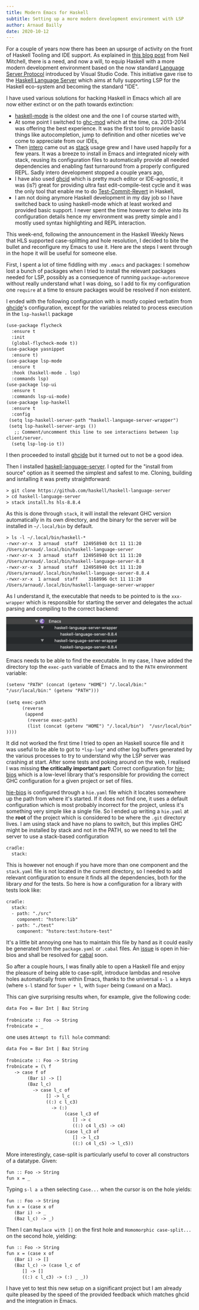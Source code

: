 ```yaml
---
title: Modern Emacs for Haskell
subtitle: Setting up a more modern development environment with LSP
author: Arnaud Bailly
date: 2020-10-12
---
```


For a couple of years now there has been an upsurge of activity on the front of Haskell Tooling and IDE support. As explained in [this blog post](https://neilmitchell.blogspot.com/2020/01/one-haskell-ide-to-rule-them-all.html) from Neil Mitchell, there is a need, and now a will, to equip Haskell with a more  modern development environment based on the now standard [Language Server Protocol](https://microsoft.github.io/language-server-protocol/) introduced by Visual Studio Code. This initiative gave rise to the [Haskell Language Server](https://github.com/haskell/haskell-language-server) which aims at fully supporting LSP for the Haskell eco-system and becoming the standard "IDE".

I have used various solutions for hacking Haskell in Emacs which all are now either extinct or on the path towards extinction:

- [haskell-mode](http://haskell.github.io/haskell-mode/) is the oldest one and the one I of course started with,
- At some point I switched to [ghc-mod](https://github.com/DanielG/ghc-mod) which at the time, ca. 2013-2014 was offering the best experience. It was the first tool to provide basic things like autocompletion, jump to definition and other niceties we've come to appreciate from our IDEs,
- Then [intero](https://chrisdone.github.io/intero/) came out as [stack](https://docs.haskellstack.org/en/stable/README/) usage grew and I have used happily for a few years. It was a breeze to install in Emacs and integrated nicely with stack, reusing its configuration files to automatically provide all needed dependencies and enabling fast turnaround from a properly configured REPL. Sadly intero development stopped a couple years ago,
- I have also used [ghcid](https://github.com/ndmitchell/ghcid) which is pretty much editor or IDE-agnostic, it was (is?) great for providing ultra fast edit-compile-test cycle and it was the only tool that enable me to do [Test-Commit-Revert](https://medium.com/@kentbeck_7670/test-commit-revert-870bbd756864) in Haskell,
- I am not doing anymore Haskell development in my day job so I have switched back to using haskell-mode which at least worked and provided basic support. I never spent the time however to delve into its configuration details hence my environment was pretty simple and I mostly used syntax highlighting and REPL interaction.

This week-end, following the announcement in the Haskell Weekly News that HLS supported case-splitting and hole resolution, I decided to bite the bullet and reconfigure my Emacs to use it. Here are the steps I went through in the hope it will be useful for someone else.

First, I spent a lot of time fiddling with my `.emacs` and packages: I somehow lost a bunch of packages when I tried to install the relevant packages needed for LSP, possibly as a consequence of running `package-autoremove` without really understand what I was doing, so I add to fix my configuration one `require` at a time to ensure packages would be resolved if non existent.

I ended with the following configuration with is mostly copied verbatim from [ghcide](https://github.com/haskell/ghcide/#using-with-emacs)'s configuration, except for the variables related to process execution in the `lsp-haskell` package

```
(use-package flycheck
  :ensure t
  :init
  (global-flycheck-mode t))
(use-package yasnippet
  :ensure t)
(use-package lsp-mode
  :ensure t
  :hook (haskell-mode . lsp)
  :commands lsp)
(use-package lsp-ui
  :ensure t
  :commands lsp-ui-mode)
(use-package lsp-haskell
  :ensure t
  :config
 (setq lsp-haskell-server-path "haskell-language-server-wrapper")
 (setq lsp-haskell-server-args ())
   ;; Comment/uncomment this line to see interactions between lsp client/server.
  (setq lsp-log-io t))
```

I then proceeded to install [ghcide](https://github.com/haskell/ghcide) but it turned out to not be a good idea.

Then I installed [haskell-language-server](https://github.com/haskell/haskell-language-server). I opted for the "install from source" option as it seemed the simplest and safest to me. Cloning, building and isntalling it was pretty straightforward:

```
> git clone https://github.com/haskell/haskell-language-server
> cd haskell-language-server
> stack install.hs hls-8.8.4
```

As this is done through `stack`, it will install the relevant GHC version automatically in its own directory, and the binary for the server will be installed in `~/.local/bin` by default.

```
> ls -l ~/.local/bin/haskell-*
-rwxr-xr-x  3 arnaud  staff  124958940 Oct 11 11:20 /Users/arnaud/.local/bin/haskell-language-server
-rwxr-xr-x  3 arnaud  staff  124958940 Oct 11 11:20 /Users/arnaud/.local/bin/haskell-language-server-8.8
-rwxr-xr-x  3 arnaud  staff  124958940 Oct 11 11:20 /Users/arnaud/.local/bin/haskell-language-server-8.8.4
-rwxr-xr-x  1 arnaud  staff    3168996 Oct 11 11:20 /Users/arnaud/.local/bin/haskell-language-server-wrapper
```

As I understand it, the executable that needs to be pointed to is the `xxx-wrapper` which is responsible for starting the server and delegates the actual parsing and compiling to the correct backend:

![](/images/emacs-lsp-process-tree.png)


Emacs needs to be able to find the executable. In my case, I have added the directory top the `exec-path` variable of Emacs and to the `PATH` environment variable:

```
(setenv "PATH" (concat (getenv "HOME") "/.local/bin:" "/usr/local/bin:" (getenv "PATH")))

(setq exec-path
      (reverse
       (append
        (reverse exec-path)
        (list (concat (getenv "HOME") "/.local/bin")  "/usr/local/bin" ))))
```

It did not worked the first time I tried to open an Haskell source file and it was useful to be able to got to `*lsp-log*` and other log buffers generated by the various processes to try to understand why the LSP server was crashing at start. After some tests and poking around on the web, I realised I was missing **the critically important part**: Correct configuration for [hie-bios](https://github.com/mpickering/hie-bios) which is a low-level library that's responsible for providing the correct GHC configuration for a given project or set of files.

[hie-bios](https://github.com/mpickering/hie-bios) is configured through a `hie.yaml` file which it locates somewhere up the path from where it's started. If it does not find one, it uses a default configuration which is most probably incorrect for the project, unless it's something very simple like a single file. So I ended up writing a `hie.yaml` at the **root** of the project which is considered to be where the `.git` directory lives. I am using stack and have no plans to switch, but this implies GHC might be installed by stack and not in the PATH, so we need to tell the server to use a stack-based configuration

```
cradle:
  stack:
```

This is however not enough if you have more than one component and the `stack.yaml` file is not located in the current directory, so I needed to add relevant configuration to ensure it finds all the dependencies, both for the library _and_ for the tests. So here is how a configuration for a library with tests look like:

```
cradle:
  stack:
  - path: "./src"
    component: "hstore:lib"
  - path: "./test"
    component: "hstore:test:hstore-test"
```

It's a little bit annoying one has to maintain this file by hand as it could easily be generated from the `package.yaml` or `.cabal` files. An [issue](https://github.com/mpickering/hie-bios/issues/122) is open in hie-bios and shall be resolved for [cabal](https://github.com/haskell/cabal/pull/6241) soon.

So after a couple hours, I was finally able to open a Haskell file and enjoy the pleasure of being able to case-split, introduce lambdas and resolve holes automatically from within Emacs, thanks to the universal `s-l a a` keys (where `s-l` stand for `Super + l`, with `Super` being `Command` on a Mac).

This can give surprising results when, for example, give the following code:

~~~~~~~~~ {.haskell}
data Foo = Bar Int | Baz String

frobnicate :: Foo -> String
frobnicate = _
~~~~~~~~~

one uses `Attempt to fill hole` command:

~~~~~~~~~ {.haskell}
data Foo = Bar Int | Baz String

frobnicate :: Foo -> String
frobnicate = (\ f
   -> case f of
        (Bar i) -> []
        (Baz l_c)
          -> case l_c of
               [] -> l_c
               ((:) c l_c3)
                 -> (:)
                      (case l_c3 of
                         [] -> c
                         ((:) c4 l_c5) -> c4)
                      (case l_c3 of
                         [] -> l_c3
                         ((:) c4 l_c5) -> l_c5))

~~~~~~~~~

More interestingly, case-split is particularly useful to cover all constructors of a datatype. Given:

~~~~~~~~~ {.haskell}
fun :: Foo -> String
fun x = _
~~~~~~~~~

Typing `s-l a a` then selecting `Case...` when the cursor is on the hole yields:

~~~~~~~~~ {.haskell}
fun :: Foo -> String
fun x = (case x of
   (Bar i) -> _
   (Baz l_c) -> _)
~~~~~~~~~

Then I can `Replace with []` on the first hole and `Homomorphic case-split...` on the second hole, yielding:

~~~~~~~~~ {.haskell}
fun :: Foo -> String
fun x = (case x of
   (Bar i) -> []
   (Baz l_c) -> (case l_c of
      [] -> []
      ((:) c l_c3) -> (:) _ _))
~~~~~~~~~

I have yet to test this new setup on a significant project but I am already quite pleased by the speed of the provided feedback which matches ghcid and the integration in Emacs.
